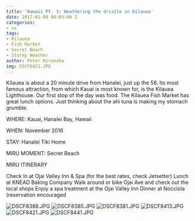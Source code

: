 ```yaml
---
title: 'Hawaii Pt. 3: Weathering the drizzle in Kilauea'
date: 2017-01-09 06:03:00 Z
categories:
- us
tags:
- Kilauea
- Fish Market
- Secret Beach
- Stormy Weather
author: Peter Hironaka
img: DSCF8421.JPG
---
```


Kilauea is about a 20 minute drive from Hanalei, just up the 56. Its most famous attraction, from which Kauai is most known for, is the Kilauea Lighthouse.  Our first stop of the day was food. The Kilauea Fish Market has great lunch options. Just thinking about the ahi tuna is making my stomach grumble.

WHERE: Kauai, Hanalei Bay, Hawaii

WHEN: November 2016

STAY: Hanalei Tiki Home

MIRU MOMENT: Secret Beach

MIRU ITINERARY

Check In at Ojai Valley Inn & Spa (for the best rates, check Jetsetter)
Lunch at KNEAD Baking Company
Walk around or bike Ojai Ave and check out the local shops
Enjoy a spa treatment at the Ojai Valley Inn
Dinner at Nocciola (reservation encouraged

![DSCF8388.JPG](/uploads/DSCF8388.JPG)
![DSCF8385.JPG](/uploads/DSCF8385.JPG)
![DSCF8381.JPG](/uploads/DSCF8381.JPG)
![DSCF8413.JPG](/uploads/DSCF8413.JPG)
![DSCF8421.JPG](/uploads/DSCF8421.JPG)
![DSCF8441.JPG](/uploads/DSCF8441.JPG)